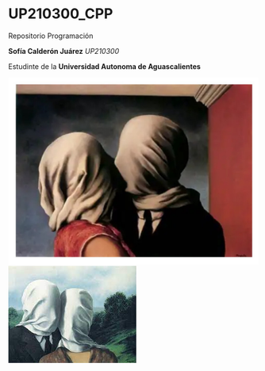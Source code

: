 # UP210300_CPP

Repositorio Programación

**Sofía Calderón Juárez** _UP210300_

Estudinte de la **Universidad Autonoma de Aguascalientes**

![Fotito:)](/Imagenes/Los_amantes.jpeg)
![Fotito2](/Imagenes/Los_amantes_2.jpeg)


